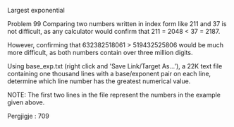 
Largest exponential

Problem 99
Comparing two numbers written in index form like 211 and 37 is not difficult, as any calculator would confirm that 211 = 2048 < 37 = 2187.

However, confirming that 632382518061 > 519432525806 would be much more difficult, as both numbers contain over three million digits.

Using base_exp.txt (right click and 'Save Link/Target As...'), a 22K text file containing one thousand lines with a base/exponent pair on each line, determine which line number has the greatest numerical value.

NOTE: The first two lines in the file represent the numbers in the example given above.


Pergjigje :  709
